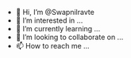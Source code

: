 - 👋 Hi, I’m @Swapnilravte
- 👀 I’m interested in ...
- 🌱 I’m currently learning ...
- 💞️ I’m looking to collaborate on ...
- 📫 How to reach me ...

<!---
Swapnilravte/Swapnilravte is a ✨ special ✨ repository because its `README.md` (this file) appears on your GitHub profile.
You can click the Preview link to take a look at your changes.
--->
